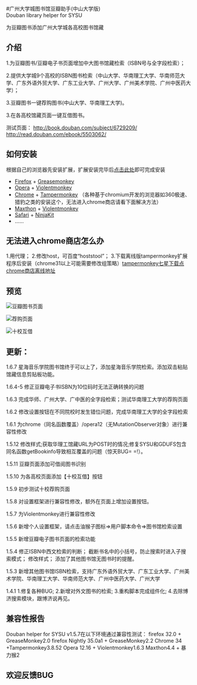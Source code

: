  
#广州大学城图书馆豆瓣助手(中山大学版) <br>Douban library helper for SYSU 


为豆瓣图书添加广州大学城各高校图书馆藏
<h2>介绍</h2>
1.为豆瓣图书/豆瓣电子书页面增加中大图书馆藏检索（ISBN号与全字段检索）；

2.提供大学城9个高校的ISBN图书检索（中山大学、华南理工大学、华南师范大学、广东外语外贸大学、广东工业大学、广州大学、广州美术学院、广州中医药大学）；

3.豆瓣图书一键荐购图书(中山大学、华南理工大学)。

3.在各高校馆藏页面一键互借图书。

测试页面：
http://book.douban.com/subject/6729209/
http://read.douban.com/ebook/5503062/
<h2>如何安装</h2>
根据自己的浏览器先安装扩展，扩展安装完毕后<a href="https://github.com/hanchyhill/userScript/raw/master/douban_helper_for_SYSU/Douban_helper_for_SYSU.user.js">点击此处</a>即可完成安装
<ul class="simple">
<li><a href="http://www.firefox.com/" class="reference external">Firefox</a> + <a href="https://addons.mozilla.org/firefox/addon/greasemonkey/" class="reference external">Greasemonkey</a></li>
<li><a href="http://www.opera.com/" class="reference external">Opera</a> + <a href="https://addons.opera.com/extensions/details/violent-monkey/" class="reference external">Violentmonkey</a></li>
<li><a href="http://www.google.com/chrome" class="reference external">Chrome</a> + <a href="http://tampermonkey.net" class="reference external">Tampermonkey</a>
（各种基于chromium开发的浏览器如360极速、猎豹之类的安装这个，无法进入chrome商店请看下面解决方法）</li>
<li><a href="http://www.maxthon.cn/" class="reference external">Maxthon</a> + <a href="http://extension.maxthon.cn/detail/index.php?view_id=1680" class="reference external">Violentmonkey</a></li>
<li><a href="http://www.apple.com/cn/safari/" class="reference external">Safari</a> + <a href="http://ss-o.net/safari/extension/NinjaKit.safariextz" class="reference external">NinjaKit</a></li>
<li>……</li>
</ul>
<h2>无法进入chrome商店怎么办</h2>
1.用代理；  
2.修改host，可百度“hoststool”；  
3.下载离线版tampermonkey扩展程序后安装（chrome31以上可能需要修改组策略）<a href="http://www.qixing123.com/webstore/chrome/Tampermonkey/Tampermonkey.crx">tampermonkey七星下载点</a>  <a href="https://clients2.googleusercontent.com/crx/blobs/QgAAAC6zw0qH2DJtnXe8Z7rUJP2izI4Gb1KxyjdhKF5P5kzhCcw2gxzusRnS4tEsDU_bK7Hrlqb5oKOyKy_9g8fIR-87kT-QZKm4JRu8x5avDi8-AMZSmuUkf2ioLgVLAFww8ms_67Rj-gHuGw/extension_3_8_52.crx">chrome商店离线地址</a>  

## 预览
![豆瓣图书页面](https://github.com/hanchyhill/userScript/blob/master/douban_helper_for_SYSU/douban_helper1.png)  
  
![荐购页面](https://github.com/hanchyhill/userScript/blob/master/douban_helper_for_SYSU/douban_helper2.png)  
  
![十校互借](https://github.com/hanchyhill/userScript/blob/master/douban_helper_for_SYSU/douban_helper3.png)


<h2>更新：</h2>

<p>1.6.7 星海音乐学院图书馆终于可以上了，添加星海音乐学院检索。添加双击粘贴馆藏信息剪贴板功能。</p>
<p>1.6.4-5 修正豆瓣电子书ISBN为10位码时无法正确转换的问题</p>
<p>1.6.3 完成华师、广州大学、广中医的全字段检索；测试华南理工大学的荐购页面</p>
<p>1.6.2 修改设置按钮在不同院校时发生错位问题，完成华南理工大学的全字段检索</p>
<p>1.6.1 为chrome（同名函数覆盖）/opera12（无MutationObserver对象）进行兼容性修改</p>
<p>1.5.12 修改样式;获取华理工馆藏URL为POST时的情况;修复SYSU和GDUFS包含同名函数getBookinfo导致相互覆盖的问题（惊天BUG= =!）。</p>
<p>1.5.11 豆瓣页面添加可借阅图书识别</p>
<p>1.5.10 为各高校页面添加【十校互借】按钮</p>
<p>1.5.9 初步测试十校荐购页面</p>
<p>1.5.8 对设置框架进行兼容性修改，额外在页面上增加设置按钮。</p>
<p>1.5.7 为Violentmonkey进行兼容性修改</p>
<p>1.5.6 新增个人设置框架，请点击油猴子图标=>用户脚本命令=>图书馆检索设置</p>
<p>1.5.5 新增豆瓣电子图书页面的检索功能</p>
<p>1.5.4  
          修正ISBN中西文检索的判断；
          截断书名中的小括号，防止搜索时进入子搜索模式；
          修改样式；
           添加了其他图书馆无图书时的提醒。
          </p>
<p>1.5.3  新增其他图书馆ISBN检索，支持广东外语外贸大学、广东工业大学、广州美术学院、华南理工大学、华南师范大学、广州中医药大学、广州大学</p>
<p> 1.4.1      
         1.修复各种BUG;
         2.新增对外文图书的检索;
         3.重构脚本完成组件化;
         4.去除博济搜索模块，跟博济说再见。</p>
<h2>兼容性报告</h2>
Douban helper for SYSU v1.5.7在以下环境通过兼容性测试：  
firefox 32.0 + GreaseMonkey2.0  
firefox Nightly 35.0a1 + GreaseMonkey2.2  
Chrome 34 +Tampermonkey3.8.52  
Opera 12.16 + Violentmonkey1.6.3  
Maxthon4.4 + 暴力猴2  

<h2>欢迎反馈BUG</h2>
